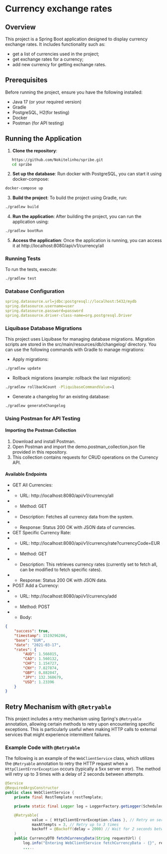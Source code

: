 # Currency exchange rates

## Overview
This project is a Spring Boot application designed to display currency exchange rates. It includes functionality such as:
- get a list of currencies used in the project;
- get exchange rates for a currency;
- add new currency for getting exchange rates.

## Prerequisites
Before running the project, ensure you have the following installed:
- Java 17 (or your required version)
- Gradle
- PostgreSQL, H2(for testing)
- Docker
- Postman (for API testing)

## Running the Application

1. **Clone the repository**:
```bash
   https://github.com/Nokitelinho/spribe.git
   cd spribe
```
2.	**Set up the database**:
Run docker with PostgreSQL, you can start it using docker-compose:
```bash 
docker-compose up
```
3.	**Build the project**:
To build the project using Gradle, run:
```bash 
./gradlew build
```
4.	**Run the application**:
After building the project, you can run the application using:
```bash 
./gradlew bootRun
```
5.	**Access the application**:
Once the application is running, you can access it at http://localhost:8080/api/v1/currency/all

### Running Tests

To run the tests, execute:
```bash 
./gradlew test
```
### Database Configuration
```yaml
spring.datasource.url=jdbc:postgresql://localhost:5432/mydb
spring.datasource.username=user
spring.datasource.password=password
spring.datasource.driver-class-name=org.postgresql.Driver
```

### Liquibase Database Migrations
This project uses Liquibase for managing database migrations. Migration scripts are stored in the src/main/resources/db/changelog/ directory. You can use the following commands with Gradle to manage migrations:
- Apply migrations:
```bash 
./gradlew update
```
- Rollback migrations (example: rollback the last migration):
```bash 
./gradlew rollbackCount -PliquibaseCommandValue=1
```
- Generate a changelog for an existing database:
```bash 
./gradlew generateChangelog
```
### Using Postman for API Testing
#### Importing the Postman Collection

1.	Download and install Postman.
2. Open Postman and import the demo.postman_collection.json file provided in this repository.
3. This collection contains requests for CRUD operations on the Currency API.

#### Available Endpoints

- GET All Currencies:
- -	URL: http://localhost:8080/api/v1/currency/all
- -	Method: GET
- -	Description: Fetches all currency data from the system.
- -	Response: Status 200 OK with JSON data of currencies.
- GET Specific Currency Rate:
- - URL: http://localhost:8080/api/v1/currency/rate?currencyCode=EUR
- - Method: GET
- - Description: This retrieves currency rates (currently set to fetch all, can be modified to fetch specific rates).
- - Response: Status 200 OK with JSON data.
- POST Add a Currency:
- - URL: http://localhost:8080/api/v1/currency/add
- - Method: POST
- - Body:

```json 
{
	"success": true,
	"timestamp": 1519296206,
	"base": "EUR",
	"date": "2021-03-17",
	"rates": {
		"AUD": 1.566015,
		"CAD": 1.560132,
		"CHF": 1.154727,
		"CNY": 7.827874,
		"GBP": 0.882047,
		"JPY": 132.360679,
		"USD": 1.23396
	}
}
```

## Retry Mechanism with `@Retryable`

This project includes a retry mechanism using Spring's `@Retryable` annotation, allowing certain methods to retry upon encountering specific exceptions. This is particularly useful when making HTTP calls to external services that might experience intermittent failures.

### Example Code with `@Retryable`

The following is an example of the `WebClientService` class, which utilizes the `@Retryable` annotation to retry the HTTP request when a `HttpClientErrorException` occurs (typically a 5xx server error). The method will retry up to 3 times with a delay of 2 seconds between attempts.

```java
@Service
@RequiredArgsConstructor
public class WebClientService {
    private final RestTemplate restTemplate;

    private static final Logger log = LoggerFactory.getLogger(ScheduledTasks.class);

    @Retryable(
            value = { HttpClientErrorException.class }, // Retry on server errors (5xx)
            maxAttempts = 3, // Retry up to 3 times
            backoff = @Backoff(delay = 2000) // Wait for 2 seconds between retries
    )
    public CurrencyDTO fetchCurrencyData(String requestUrl) {
        log.info("Entering WebClientService fetchCurrencyData - {}", requestUrl);
        .....
```